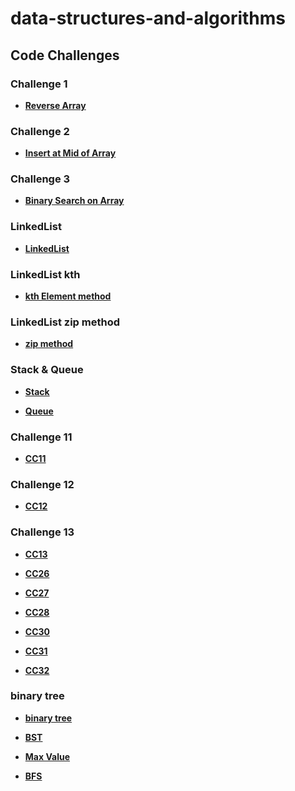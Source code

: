 # data-structures-and-algorithms

## Code Challenges
### Challenge 1
* **[Reverse Array](./DS_Array/README.md)**
### Challenge 2
* **[Insert at Mid of Array](./array-insert-shift/README.md)**
### Challenge 3
* **[Binary Search on Array](./array-binary-search/README.md)**
### LinkedList
* **[LinkedList](./LL2/README.md)**

### LinkedList kth
* **[kth Element method](./kth-element/README.md)**

### LinkedList zip method
* **[zip method](./zip/README.md)**


### Stack & Queue
* **[Stack](./stack/README.md)**

* **[Queue ](./queue/README.md)**

### Challenge 11

* **[CC11 ](./stack-queue-pseudo/README.md)**

### Challenge 12

* **[CC12 ](./animal/README.md)**

### Challenge 13

* **[CC13 ](./brackets/README.md)**

* **[CC26 ](./sorting/insertion/README.md)**

* **[CC27 ](./sorting/merge/README.md)**

* **[CC28 ](./sorting/Comparisons/app/src/main/java/comparisons/App.java)**

* **[CC30 ](./hashtable/README.md)**

* **[CC31 ](./repeated-word/README.md)**

* **[CC32 ](./hashtable/app/src/main/java/hashtable/intersection/README.md)**

### binary tree

* **[binary tree ](./binary%20tree/README.md)**

* **[BST](./binary%20tree/README1.md)**

* **[Max Value](./binary%20tree/README2.md)**

* **[BFS](./binary%20tree/README3.md)**